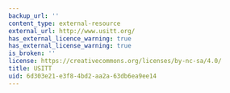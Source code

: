 ```yaml
---
backup_url: ''
content_type: external-resource
external_url: http://www.usitt.org/
has_external_licence_warning: true
has_external_license_warning: true
is_broken: ''
license: https://creativecommons.org/licenses/by-nc-sa/4.0/
title: USITT
uid: 6d303e21-e3f8-4bd2-aa2a-63db6ea9ee14
---
```

